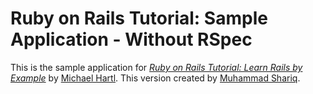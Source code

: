 # Ruby on Rails Tutorial: Sample Application - Without RSpec

This is the sample application for
[*Ruby on Rails Tutorial: Learn Rails by Example*](http://railstutorial.org/)
by [Michael Hartl](http://michaelhartl.com/).
This version created by [Muhammad Shariq](http://shariq.org/).